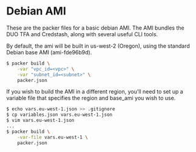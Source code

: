 # Debian AMI

These are the packer files for a basic debian AMI.  The AMI bundles the DUO TFA and Credstash, along with several useful CLI tools.

By default, the ami will be built in us-west-2 (Oregon), using the standard Debian base AMI (ami-fde96b9d).

```bash
$ packer build \
	-var "vpc_id=<vpc>" \
	-var "subnet_id=<subnet>" \
	packer.json
```

If you wish to build the AMI in a different region, you'll need to set up a variable file that specifies the region and base_ami you wish to use.

```bash
$ echo vars.eu-west-1.json >> .gitignore
$ cp variables.json vars.eu-west-1.json
$ vim vars.eu-west-1.json
...
$ packer build \
	-var-file vars.eu-west-1 \
	packer.json
```